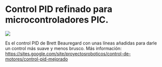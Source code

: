  # Control PID refinado para microcontroladores PIC.
  
 ![](https://sites.google.com/site/proyectosroboticos/control-de-motores/control-pid-con-encoder/Control%20PID%20con%20PIC18F4550.PNG)
  
  Es el control PID de Brett Beauregard con unas líneas añadidas para darle un control más suave y menos brusco.
  Más información: https://sites.google.com/site/proyectosroboticos/control-de-motores/control-pid-mejorado

